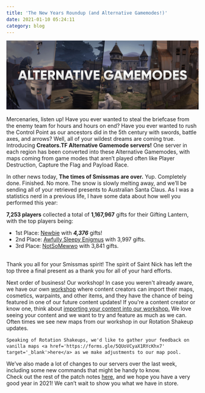 ```yaml
---
title: 'The New Years Roundup (and Alternative Gamemodes!)'
date: 2021-01-10 05:24:11
category: blog
---
```


<img src="/cdn/assets/images/blogposts/88/ag.jpg?=v1">
<p>Mercenaries, listen up! Have you ever wanted to steal the briefcase from the enemy team for hours and hours on end? Have you ever wanted to rush the Control Point as our ancestors did in the 5th century with swords, battle axes, and arrows? Well, all of your wildest dreams are coming true. Introducing <b>Creators.TF Alternative Gamemode servers!</b> One server in each region has been converted into these Alternative Gamemodes, with maps coming from game modes that aren’t played often like Player Destruction, Capture the Flag and Payload Race.</p>

<p>
    In other news today, <b>The times of Smissmas are over.</b> Yup. Completely done. Finished. No more.
    The snow is slowly melting away, and we’ll be sending all of your retrieved presents to Australian Santa Claus.
    As I was a statistics nerd in a previous life, I have some data about how well you performed this year:<br>
</p>

<p>
    <b>7,253 players</b> collected a total of <b>1,167,967</b> gifts for their Gifting Lantern, with the top players being:<br>
<ul>
    <li>1st Place: <a href='https://creators.tf/profiles/76561198055517483' target='_blank'>Newbie</a> with <b><i>4,376</i></b> gifts!</li>
    <li>2nd Place: <a href='https://creators.tf/profiles/76561197994063627' target='_blank'>Awfully Sleepy Enigmus</a> with 3,997 gifts.</li>
    <li>3rd Place: <a href='https://creators.tf/profiles/76561198130067099' target='_blank'>NotSoMewwo</a> with 3,841 gifts.</li><br>
</ul>
    Thank you all for your Smissmas spirit! The spirit of Saint Nick has left the top three a final present as a thank you for all of your hard efforts.<br>
</p>

<p>
    Next order of business! Our workshop! In case you weren't already aware, we have our own <a href="https://creators.tf/submissions" target='_blank'>workshop</a> where content creators can import their maps, cosmetics, warpaints, and other items,
    and they have the chance of being featured in one of our future content updates! If you're a content creator or know one, think about <a href="https://creators.tf/submissions/create" target="_blank">importing your content into our workshop.</a>
    We love seeing your content and we want to try and feature as much as we can. Often times we see new maps from our workshop in our Rotation Shakeup updates.
    
    Speaking of Rotation Shakeups, we'd like to gather your feedback on vanilla maps <a href='https://forms.gle/5QUoVCyaX1RYcKhx7' target='_blank'>here</a> as we make adjustments to our map pool.

<p>
    We’ve also made a lot of changes to our servers over the last week, including some new commands that might be handy to know.<br>
    Check out the rest of the patch notes <a href="https://creators.tf/post/updates/87" target="_blank">here</a>, and we hope you have a very good year in 2021! We can’t wait to show you what we have in store.
</p>

